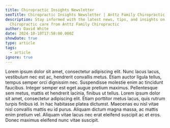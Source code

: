 ```yaml
---
title: Chiropractic Insights Newsletter
seoTitle: Chiropractic Insights Newsletter | Anttz Family Chiropractic
description: Stay informed with the latest news, tips, and insights on
  Chiropractic care from Anttz Family Chiropractic
author: David White
date: 2024-10-10T17:58:00.000Z
showDate: true
type: article
tags:
  - article
ignore: true
---
```

Lorem ipsum dolor sit amet, consectetur adipiscing elit. Nunc lacus lacus, vestibulum nec est ac, hendrerit convallis metus. Etiam auctor ligula tellus, tempus semper orci dignissim nec. Suspendisse molestie enim ac tincidunt faucibus. Integer semper est eget augue pretium maximus. Pellentesque sem metus, mattis et hendrerit lacinia, finibus ut tellus. Lorem ipsum dolor sit amet, consectetur adipiscing elit. Etiam porttitor metus lacus, quis rutrum turpis finibus id. In hac habitasse platea dictumst. Maecenas eu nisl vitae nisl convallis mattis eu id purus. Aliquam dictum magna massa, ac mattis enim pretium vel. Aliquam vitae lacus nec erat eleifend suscipit ac et eros. Donec maximus eleifend nunc vitae suscipit.
